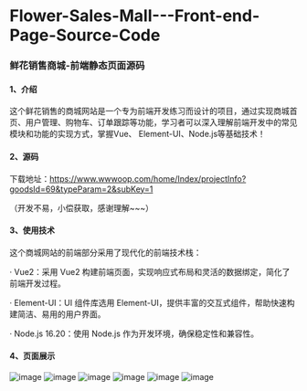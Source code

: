 # Flower-Sales-Mall---Front-end-Page-Source-Code
### 鲜花销售商城-前端静态页面源码

#### 1、介绍

这个鲜花销售的商城网站是一个专为前端开发练习而设计的项目，通过实现商城首页、用户管理、购物车、订单跟踪等功能，学习者可以深入理解前端开发中的常见模块和功能的实现方式，掌握Vue、 Element-UI、Node.js等基础技术！

#### 2、源码

下载地址：https://www.wwwoop.com/home/Index/projectInfo?goodsId=69&typeParam=2&subKey=1

（开发不易，小偿获取，感谢理解~~~）

#### 3、使用技术

这个商城网站的前端部分采用了现代化的前端技术栈：

· Vue2：采用 Vue2 构建前端页面，实现响应式布局和灵活的数据绑定，简化了前端开发过程。

· Element-UI：UI 组件库选用 Element-UI，提供丰富的交互式组件，帮助快速构建简洁、易用的用户界面。

· Node.js 16.20：使用 Node.js 作为开发环境，确保稳定性和兼容性。

#### 4、页面展示
![image](https://github.com/user-attachments/assets/7885bf47-65a6-4384-b113-b606e1322c2e)
![image](https://github.com/user-attachments/assets/62e82552-a47b-4cb9-9a89-86f99e2d2385)
![image](https://github.com/user-attachments/assets/910f30d3-cbd8-418b-a484-d59033ebd48e)
![image](https://github.com/user-attachments/assets/efb58811-b319-4aed-b2fb-4620a73e6853)
![image](https://github.com/user-attachments/assets/5c0fbc31-7626-4918-9792-de73976c17c5)
![image](https://github.com/user-attachments/assets/f22b3764-5063-4a6f-8e82-097749ccfacf)
